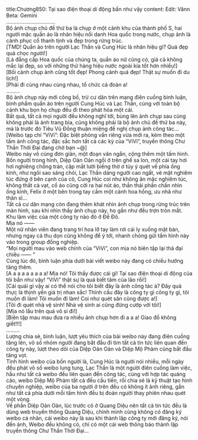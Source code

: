 title:Chương850: Tại sao điện thoại di động bẩn như vậy
content:
Edit: Vânn<br>Beta: Gemini<br>……………………………<br>Bộ ảnh chụp chủ đề thứ ba là chụp ở một cảnh khu của thành phố S, hai người mặc quần áo là nhãn hiệu nổi danh Hoa quốc trong nước, chụp ảnh là cảnh phục cổ thanh tịnh và đẹp trong rừng trúc.<br>[TMD! Quần áo trên người Lạc Thần và Cung Húc là nhãn hiệu gì? Quá đẹp quá chọc người!]<br>[Là đẳng cấp Hoa quốc của chúng ta, quần áo nữ cũng có, giá cả không mắc lại đẹp, so với những thứ hàng hiệu nước ngoài kia tốt hơn nhiều!]<br>[Bối cảnh chụp ảnh cũng tốt đẹp! Phong cảnh quá đẹp! Thật sự muốn đi du lịch!]<br>[Phải đi cùng nhau cùng nhau, tổ chức cả đoàn a!<br>………<br>Bộ ảnh chụp này mới công bố, trừ cư dân trên mạng điên cuồng bình luận, bình phẩm quần áo trên người Cung Húc và Lạc Thần, cùng với toàn bộ cảnh khu bọn họ chụp đều đi theo phát hỏa một cái.<br>Bất quá, tất cả mọi người đều không nghĩ tới, bùng lên ảnh chụp sau cùng không phải là ảnh trang bìa, cũng không phải là bộ ảnh chủ đề thứ ba này, mà là trước đó Tiêu Vũ Đồng thuận miệng đề nghị chụp ảnh công tác…<br>[Weibo tạp chí “ViVi”: Đặc biệt phỏng vấn riêng vừa mới ra, kèm theo một tấm ảnh công tác, đặc sắc hơn tất cả các kỳ của “ViVi”, truyền thông Chư Thần Thời Đại đang chờ bạn ~@]<br>Weibo này vô cùng đơn giản, một đoạn văn ngắn, cộng thêm một tấm hình.<br>Bốn người trong hình, Diệp Oản Oản ngồi ở trên ghế sa lon, một cái tay hơi hơi nghiêng chống trán, cặp mắt lười biếng thờ ơ tùy ý quét về phía ống kính, như ngôi sao sáng chói, Lạc Thần dáng người cao ngất, vẻ mặt nghiêm túc đứng ở bên cạnh của cô, Cung Húc coi như không ăn mặc nghiêm túc, không thắt cà vạt, cổ áo cũng cởi ra hai nút áo, thần thái phấn chấn nhìn ống kính, Felix ở một bên trong tay cầm một cành hoa hồng, ưu nhã như thân sĩ…<br>Tất cả cư dân mạng còn đang thèm khát nhìn ảnh chụp trong rừng trúc trên màn hình, sau khi nhìn thấy ảnh chụp này, họ gần như đều trợn tròn mắt.<br>Khu làm việc của một công ty nào đó ở Đế Đô.<br>Mịa nó ——<br>Một nữ nhân viên đang trang trí hoa lỡ tay làm rơi cái ly xuống mặt bàn, nhưng ngay cả thu dọn cũng không để ý tới, nhanh chóng gửi tấm hình này vào trong group đồng nghiệp.<br>“Mọi người mau vào web chính của “ViVi”, con mịa nó biên tập lại thả đại chiêu —— ”<br>Cùng lúc đó, bình luận phía dưới bài viết weibo này đang có chiều hướng tăng thêm.<br>[A a a a a a a a a! Mịa nó! Tôi thấy được cái gì! Tại sao điện thoại di động của tôi bẩn như vậy! “ViVi” thật sự là quá biết tâm của lão rồi!]<br>[Cái quái gì vậy ai có thể nói cho tôi biết đây là ảnh công tác à? Đây quả thực là thịnh yến giá trị nhan sắc! Thỉnh cầu đây là công ty gì công ty gì, tôi muốn đi làm! Tôi muốn đi làm! Coi như quét sân cũng được a!]<br>[Tôi đi quét nhà vệ sinh! Nhà vệ sinh ai cũng đừng cướp với tôi!]<br>[Mịa nó lầu trên quá vô sỉ đi!]<br>[Biên tập mau mau đưa ra nhiều ảnh chụp hơn đi a a a! Giao đồ không giết!!!]<br>………<br>Lượng chia sẻ, bình luận, lượt yêu thích của bài weibo này đang điên cuồng tăng lên, vô số nhóm người đang bắt đầu đi tìm tất cả tin tức liên quan đến công ty này, lượt theo dõi của Diệp Oản Oản và Diệp Mộ Phàm cũng bắt đầu tăng vọt.<br>Tình hình weibo của bốn người là, Cung Húc là người nói nhiều, mỗi ngày đều phát vô số weibo lung tung, Lạc Thần là một người điên cuồng làm việc, hầu như tất cả weibo đều liên quan đến công tác, cùng với hợp tác quảng cáo, weibo Diệp Mộ Phàm tất cả đều cầu tiền, rồi chia sẻ là kỹ thuật tạo hình chuyên nghiệp, weibo của ba người ở trên đều có không ít ảnh riêng, gần như tất cả phía dưới mỗi tấm hình đều bị đoàn người thay phiên nhau quét một vòng.<br>Về phần Diệp Oản Oản, lúc trước cô ở Quang Diệu nên tất cả tin tức đều là dùng web truyền thông Quang Diệu, chính mình cũng không có đăng ký weibo cá nhân, cái weibo này là sau khi thành lập công ty mới đăng ký, nói đến ảnh, Weibo đều không có, chỉ có một cái web thông báo thành lập truyền thông Chư Thần Thời Đại…